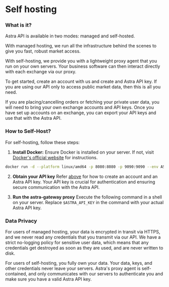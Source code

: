 # Self hosting

### What is it?

Astra API is available in two modes: managed and self-hosted.

With managed hosting, we run all the infrastructure behind the scenes to give you fast, robust market access.

With self-hosting, we provide you with a lightweight proxy agent that you run on your own servers. Your business software can then interact directly with each exchange via our proxy.

To get started, create an account with us and create and Astra API key. If you are using our API only to access public market data, then this is all you need.

If you are placing/cancelling orders or fetching your private user data, you will need to bring your own exchange accounts and API keys. Once you have set up accounts on an exchange, you can export your API keys and use that with the Astra API.

### How to Self-Host?

For self-hosting, follow these steps:

1. **Install Docker:**
   Ensure Docker is installed on your server. If not, visit [Docker's official website](https://docs.docker.com/get-docker/) for instructions.

```bash
docker run -d --platform linux/amd64 -p 8080:8080 -p 9090:9090 --env ASTRA_API_KEY=$ASTRA_API_KEY --name gateway -t docker.io/astraimages/gateway:v0.0.1-alpha
```

2. **Obtain your API key**
    Refer [above](#getting-started) for how to create an account and an Astra API key. Your API key is crucial for authentication and ensuring secure communication with the Astra API.

2. **Run the astra-gateway proxy**
   Execute the following command in a shell on your server. Replace `$ASTRA_API_KEY` in the command with your actual Astra API key.


### Data Privacy

For users of managed hosting, your data is encrypted in transit via HTTPS, and we never read any credentials that you transmit via our API. We have a strict no-logging policy for sensitive user data, which means that any credentials get destroyed as soon as they are used, and are never written to disk.

For users of self-hosting, you fully own your data. Your data, keys, and other credentials never leave your servers. Astra's proxy agent is self-contained, and only communicates with our servers to authenticate you and make sure you have a valid Astra API key.
